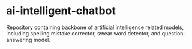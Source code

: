 # ai-intelligent-chatbot
Repository containing backbone of artificial intelligence related models, including spelling mistake corrector, swear word detector, and question-answering model.
